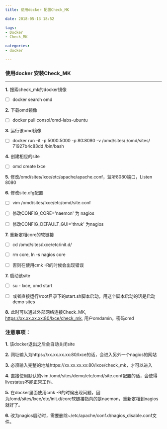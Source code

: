 ```yaml
---
title: 使用docker 配置Check_MK

date: 2018-05-13 18:52

tags:
- Docker
- Check_MK

categories:
- docker

---
```


### 使用docker 安装Check_MK

---

**1.** 搜索check_mk的docker镜像

- [ ]  docker search omd

**2.** 下载omd镜像

- [ ] docker pull consol/omd-labs-ubuntu

**3.** 运行该omd镜像

- [ ] docker run -it -p 5000:5000 -p 80:8080 -v /omd/sites/:/omd/sites/ 71927b4c83dd /bin/bash

<!-- more -->

**4.** 创建相应的site

- [ ] omd create lxce

**5.** 修改/omd/sites/lxce/etc/apache/apache.conf，监听8080端口，Listen 8080

**6.** 修改site.cfg配置

- [ ] vim /omd/sites/lxce/etc/omd/site.conf

- [ ] 修改CONFIG_CORE='naemon' 为 nagios

- [ ] 修改CONFIG_DEFAULT_GUI='thruk' 为nagios

**7.** 重新定相core的软链接

- [ ] cd /omd/sites/lxce/etc/init.d/ 

- [ ] rm core, ln -s nagios core

- [ ] 否则在使用cmk -R的时候会出现错误

**7.** 启动该site

- [ ] su - lxce, omd start

- [ ] 或者直接运行/root目录下的start.sh脚本启动，用这个脚本启动的话是启动demo sites

**8.** 此时可以通过外部网络连接Check_MK, https://xx.xx.xx.xx:80/lxce/check_mk, 用户omdamin，密码omd



### 注意事项：

**1.** 该docker退出之后会自动关闭site

**2.** 网址输入为https://xx.xx.xx.xx:80/lxce的话，会进入另外一个nagios的网站

**3.** 必须输入完整的地址https://xx.xx.xx.xx:80/lxce/check_mk，才可以进入

**4.** 直接使用默认的vim /omd/sites/demo/etc/omd/site.conf配置的话，会使得livestatus不能正常工作。

**5.** 在docker里面使用cmk -R的时候出现问题，因为/omd/sites/lxce/etc/init.d/core软链接指向的是naemon，重新定相到nagios就好了。

**6.** 改为nagios启动时，需要删除~/etc/apache/conf.d/nagios_disable.conf文件。


<!--blog-->